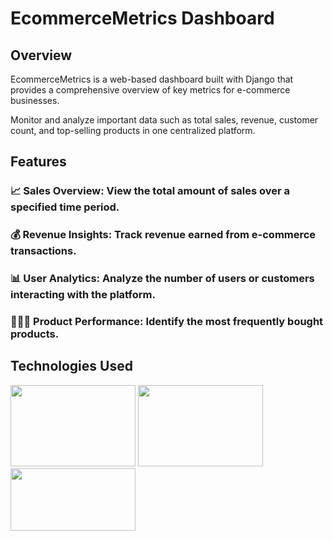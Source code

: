 # EcommerceMetrics Dashboard

## Overview

EcommerceMetrics is a web-based dashboard built with Django that provides a comprehensive overview of key metrics for e-commerce businesses. 

Monitor and analyze important data such as total sales, revenue, customer count, and top-selling products in one centralized platform.

## Features
### 📈 Sales Overview: View the total amount of sales over a specified time period.
### 💰 Revenue Insights: Track revenue earned from e-commerce transactions.
### 📊 User Analytics: Analyze the number of users or customers interacting with the platform.
### 🏃🏿‍♂️ Product Performance: Identify the most frequently bought products.
## Technologies Used
<img src="https://1000logos.net/wp-content/uploads/2020/08/Django-Logo.png" height="130" width="200"> 
<img src="https://logos-world.net/wp-content/uploads/2023/08/React-Symbol.png" height="130" width="200"> 
<img src="https://www.mytecbits.com/wp-content/uploads/SQL.png" height=100 width=200>
